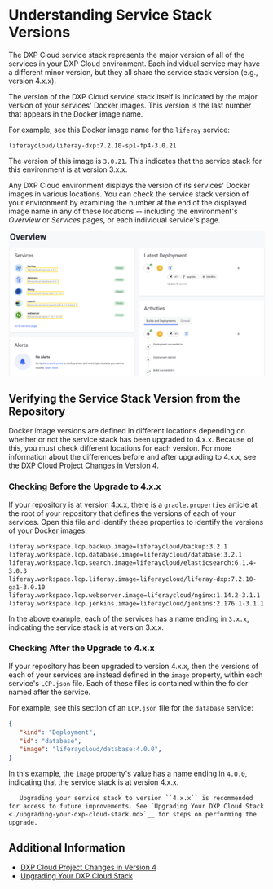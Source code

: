 # Understanding Service Stack Versions

The DXP Cloud service stack represents the major version of all of the services in your DXP Cloud environment. Each individual service may have a different minor version, but they all share the service stack version (e.g., version 4.x.x).

The version of the DXP Cloud service stack itself is indicated by the major version of your services' Docker images. This version is the last number that appears in the Docker image name.

For example, see this Docker image name for the `liferay` service:

```
liferaycloud/liferay-dxp:7.2.10-sp1-fp4-3.0.21
```

The version of this image is `3.0.21`. This indicates that the service stack for this environment is at version 3.x.x.

Any DXP Cloud environment displays the version of its services' Docker images in various locations. You can check the service stack version of your environment by examining the number at the end of the displayed image name in any of these locations -- including the environment's _Overview_ or _Services_ pages, or each individual service's page.

![The first page you see after navigating to an environment is one page that shows you the version of your services.](./understanding-service-stack-versions/images/01.png)

## Verifying the Service Stack Version from the Repository

Docker image versions are defined in different locations depending on whether or not the service stack has been upgraded to 4.x.x. Because of this, you must check different locations for each version. For more information about the differences before and after upgrading to 4.x.x, see the [DXP Cloud Project Changes in Version 4](./dxp-cloud-project-changes-in-version-4.md).

### Checking Before the Upgrade to 4.x.x

If your repository is at version 4.x.x, there is a `gradle.properties` article at the root of your repository that defines the versions of each of your services. Open this file and identify these properties to identify the versions of your Docker images:

```properties
liferay.workspace.lcp.backup.image=liferaycloud/backup:3.2.1
liferay.workspace.lcp.database.image=liferaycloud/database:3.2.1
liferay.workspace.lcp.search.image=liferaycloud/elasticsearch:6.1.4-3.0.3
liferay.workspace.lcp.liferay.image=liferaycloud/liferay-dxp:7.2.10-ga1-3.0.10
liferay.workspace.lcp.webserver.image=liferaycloud/nginx:1.14.2-3.1.1
liferay.workspace.lcp.jenkins.image=liferaycloud/jenkins:2.176.1-3.1.1
```

In the above example, each of the services has a name ending in `3.x.x`, indicating the service stack is at version 3.x.x.

### Checking After the Upgrade to 4.x.x

If your repository has been upgraded to version 4.x.x, then the versions of each of your services are instead defined in the `image` property, within each service's `LCP.json` file. Each of these files is contained within the folder named after the service.

For example, see this section of an `LCP.json` file for the `database` service:

```json
{
   "kind": "Deployment",
   "id": "database",
   "image": "liferaycloud/database:4.0.0",
}
```

In this example, the `image` property's value has a name ending in `4.0.0`, indicating that the service stack is at version 4.x.x.

```tip::
   Upgrading your service stack to version ``4.x.x`` is recommended for access to future improvements. See `Upgrading Your DXP Cloud Stack <./upgrading-your-dxp-cloud-stack.md>`__ for steps on performing the upgrade.
```

## Additional Information

* [DXP Cloud Project Changes in Version 4](./dxp-cloud-project-changes-in-version-4.md)
* [Upgrading Your DXP Cloud Stack](./upgrading-your-dxp-cloud-stack.md)
